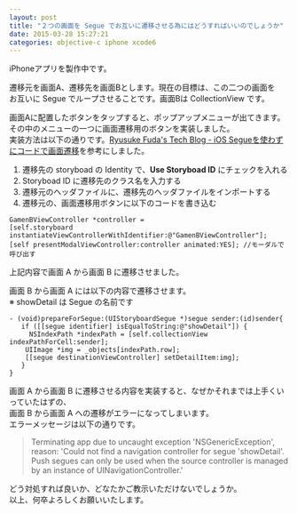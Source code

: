 ```yaml
---
layout: post
title: "２つの画面を Segue でお互いに遷移させる為にはどうすればいいのでしょうか"
date: 2015-03-28 15:27:21
categories: objective-c iphone xcode6
---
```

<p>iPhoneアプリを製作中です。</p>

<p>遷移元を画面A、遷移先を画面Bとします。現在の目標は、この二つの画面を<br>
お互いに Segue でループさせることです。画面Bは CollectionView です。</p>

<p>画面Aに配置したボタンをタップすると、ポップアップメニューが出てきます。<br>
その中のメニューの一つに画面遷移用のボタンを実装しました。<br>
実装方法は以下の通りです。<a href="http://salvador.hatenablog.jp/entry/2014/04/27/164132" rel="nofollow">Ryusuke Fuda's Tech Blog - iOS Segueを使わずにコードで画面遷移</a>を参考にしました。</p>

<ol>
<li>遷移先の storyboad の Identity で、<strong>Use Storyboad ID</strong> にチェックを入れる</li>
<li>Storyboad ID に遷移先のクラス名を入力する</li>
<li>遷移元のヘッダファイルに、遷移先のヘッダファイルをインポートする</li>
<li>遷移元の、画面遷移用ボタンに以下のコードを書き込む</li>
</ol>

<pre><code>GamenBViewController *controller =
[self.storyboard     instantiateViewControllerWithIdentifier:@"GamenBViewController"];
[self presentModalViewController:controller animated:YES]; //モーダルで呼び出す
</code></pre>

<p>上記内容で画面 A から画面 B に遷移させました。</p>

<p>画面 B から画面 A には以下の内容で遷移させます。<br>
※ showDetail は Segue の名前です</p>

<pre><code>- (void)prepareForSegue:(UIStoryboardSegue *)segue sender:(id)sender{
   if ([[segue identifier] isEqualToString:@"showDetail"]) {
     NSIndexPath *indexPath = [self.collectionView indexPathForCell:sender];
    UIImage *img = _objects[indexPath.row];
    [[segue destinationViewController] setDetailItem:img];   
   }
}
</code></pre>

<p>画面 A から画面 B に遷移させる内容を実装すると、なぜかそれまでは上手くいっていたはずの、<br>
画面 B から画面 A への遷移がエラーになってしまいます。<br>
エラーメッセージは以下の通りです。</p>

<blockquote>
  <p>Terminating app due to uncaught exception 'NSGenericException', reason: 'Could not find a navigation controller for segue 'showDetail'. Push segues can only be used when the source controller is managed by an instance of UINavigationController.'</p>
</blockquote>

<p>どう対処すれば良いか、どなたかご教示いただけないでしょうか。<br>
以上、何卒よろしくお願いいたします。</p>
